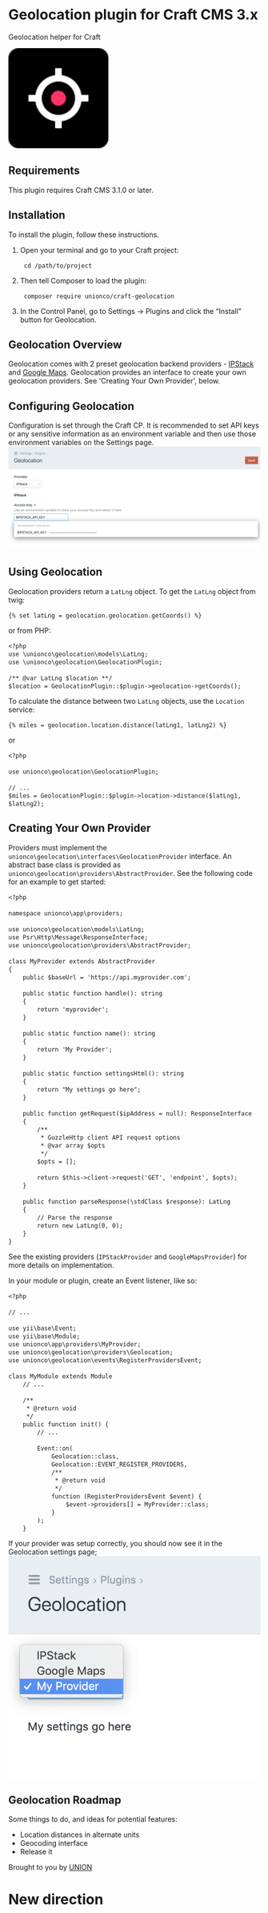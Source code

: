 
# Geolocation plugin for Craft CMS 3.x

Geolocation helper for Craft

<img src="resources/img/plugin-logo.svg" width=200/>

## Requirements

This plugin requires Craft CMS 3.1.0 or later.

## Installation

To install the plugin, follow these instructions.

1. Open your terminal and go to your Craft project:

        cd /path/to/project

2. Then tell Composer to load the plugin:

        composer require unionco/craft-geolocation

3. In the Control Panel, go to Settings → Plugins and click the “Install” button for Geolocation.

## Geolocation Overview

Geolocation comes with 2 preset geolocation backend providers - [IPStack](https://ipstack.com) and [Google Maps](https://developers.google.com/maps/documentation/geolocation/intro). Geolocation provides an interface to create your own geolocation providers. See 'Creating Your Own Provider', below.

## Configuring Geolocation

Configuration is set through the Craft CP. It is recommended to set API keys or any sensitive information as an environment variable and then use those environment variables on the Settings page.
![Settings](resources/img/settings-screenshot.png) 

## Using Geolocation

Geolocation providers return a `LatLng` object. To get the `LatLng` object from twig:
```
{% set latLng = geolocation.geolocation.getCoords() %}
```
or from PHP:
```
<?php
use \unionco\geolocation\models\LatLng;
use \unionco\geolocation\GeolocationPlugin;

/** @var LatLng $location **/
$location = GeolocationPlugin::$plugin->geolocation->getCoords();
```

To calculate the distance between two `LatLng` objects, use the `Location` service:

```
{% miles = geolocation.location.distance(latLng1, latLng2) %}
```
or 
```
<?php

use unionco\geolocation\GeolocationPlugin;

// ...
$miles = GeolocationPlugin::$plugin->location->distance($latLng1, $latLng2);

```

## Creating Your Own Provider

Providers must implement the `unionco\geolocation\interfaces\GeolocationProvider` interface. An abstract base class is provided as `unionco\geolocation\providers\AbstractProvider`. See the following code for an example to get started:

```
<?php

namespace unionco\app\providers;

use unionco\geolocation\models\LatLng;
use Psr\Http\Message\ResponseInterface;
use unionco\geolocation\providers\AbstractProvider;

class MyProvider extends AbstractProvider
{
    public $baseUrl = 'https://api.myprovider.com';

    public static function handle(): string
    {
        return 'myprovider';
    }

    public static function name(): string
    {
        return 'My Provider';
    }

    public static function settingsHtml(): string
    {
        return "My settings go here";
    }

    public function getRequest($ipAddress = null): ResponseInterface
    {
        /**
         * GuzzleHttp client API request options
         * @var array $opts
         */
        $opts = [];

        return $this->client->request('GET', 'endpoint', $opts);
    }

    public function parseResponse(\stdClass $response): LatLng
    {
        // Parse the response
        return new LatLng(0, 0);
    }
}

```

See the existing providers (`IPStackProvider` and `GoogleMapsProvider`) for more details on implementation.

In your module or plugin, create an Event listener, like so:

```
<?php

// ...

use yii\base\Event;
use yii\base\Module;
use unionco\app\providers\MyProvider;
use unionco\geolocation\providers\Geolocation;
use unionco\geolocation\events\RegisterProvidersEvent;

class MyModule extends Module 
    // ...

    /**
     * @return void
     */
    public function init() {
        // ...
        
        Event::on(
            Geolocation::class,
            Geolocation::EVENT_REGISTER_PROVIDERS,
            /**
             * @return void
             */
            function (RegisterProvidersEvent $event) {
                $event->providers[] = MyProvider::class;
            }
        );
    }
```

If your provider was setup correctly, you should now see it in the Geolocation settings page; ![Custom Provider](resources/img/settings-custom-provider.png)

## Geolocation Roadmap

Some things to do, and ideas for potential features:

* Location distances in alternate units
* Geocoding interface
* Release it

Brought to you by [UNION](https://github.com/unionco)


# New direction
